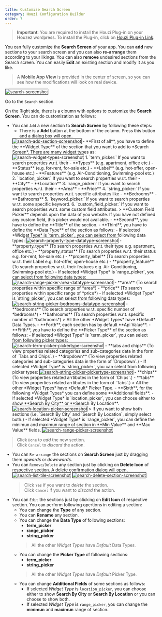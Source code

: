 ```yaml
---
title: Customize Search Screen
category: Houzi Configuration Builder
order: 7
---
```


> **Important**: You are required to install the Houzi Plug-in on your Houzez wordpress. To install the Plug-in, click on [Houzi Plug-in Link](https://github.com/AdilSoomro/houzi-rest-api).

You can fully customize the **Search Screen** of your app. You can **add** new sections to your search screen and you can also **re-arrange** them according to your likings. You can also **remove** undesired sections from the Search screen. You can easily **Edit** an existing section and modify it as you like.

> A **Mobile App View** is provided in the center of screen, so you can see how the modifications will look on real device.  

<img src="https://houzi-docs.booleanbites.com/images/search-screenshot.png" alt="search-screenshot" title="search-screenshot" border= "1px solid"/>

Go to the `Search` section.

On the Right side, there is a cloumn with options to customize the **Search Screen**. You can do customization as follows:
* You can `Add` a new section to **Search Screen** by following these steps:
  - There is a **Add** button at the bottom of the column. Press this button and a dialog box will open.  
  <img src="https://houzi-docs.booleanbites.com/images/search-add-section-screenshot.png" alt="search-add-section-screenshot" title="search-add-section-screenshot" border= "1px solid"/>
  - **First of all**, you have to define the **Widget Type** of the section that you want to add to *Search Screen*. There are many widget types as:  
  <img src="https://houzi-docs.booleanbites.com/images/search-widget-types-screenshot.png" alt="search-widget-types-screenshot" title="search-widget-types-screenshot" border= "1px solid"/>
      1. `term_picker:` If you want to search properties w.r.t. their
         - **Types** (e.g. apartment, office etc.)
         - **Status** (e.g. for-rent, for-sale etc.)
         - **Label** (e.g. hot-offer, open-house etc.)
         - **Features** (e.g. Air-Conditioning, Swimming-pool etc.)
      2. `location_picker:` If you want to search properties w.r.t. their
         - **City**
         - **Location**
      3. `range_picker:` If you want to search properties w.r.t. their
         - **Area**
         - **Price**
      4. `string_picker:` If you want to search properties w.r.t. specific attributes like
         - **Bedrooms**
         - **Bathrooms**
      5. `keyword_picker:` If you want to search properties w.r.t. some specific keyword.
      6. `custom_field_picker:` If you want to search properties w.r.t. some custom field attributes.
    > **Custom Field Picker** depends upon the data of you website. If you have not defined any custom field, this picker would not available.
  - **Second**, you have to define the **Title** of the section.
  - **Third**, you have to define the **Data Type** of the section as follows:
    - If selected *Widget Type* is `term_picker`, you can select from following data types:  
    <img src="https://houzi-docs.booleanbites.com/images/search-property-type-datatype-screenshot.png" alt="search-property-type-datatype-screenshot" title="search-property-type-datatype-screenshot" border= "1px solid"/>
      - **property_type** (To search properties w.r.t. their type e.g. apartment, office etc.)
      - **property_status** (To search properties w.r.t. their status e.g. for-rent, for-sale etc.)
      - **property_label** (To search properties w.r.t. their Label e.g. hot-offer, open-house etc.)
      - **property_feature** (To search properties w.r.t. their features e.g. Air-Conditioning, Swimming-pool etc.)
    - If selected *Widget Type* is `range_picker`, you can select from following data types:  
    <img src="https://houzi-docs.booleanbites.com/images/search-range-picker-area-datatype-screenshot.png" alt="search-range-picker-area-datatype-screenshot" title="search-range-picker-area-datatype-screenshot" border= "1px solid"/>
      - **area** (To search properties within specific range of *area*)
      - **price** (To search properties within specific range of *price*)
    - If selected *Widget Type* is `string_picker`, you can select from following data types:  
    <img src="https://houzi-docs.booleanbites.com/images/search-string-picker-bedrooms-datatype-screenshot.png" alt="search-string-picker-bedrooms-datatype-screenshot" title="search-string-picker-bedrooms-datatype-screenshot" border= "1px solid"/>
      - **bedrooms** (To search properties w.r.t. specific number of *bedrooms*)
      - **bathrooms** (To search properties w.r.t. specific number of *bathrooms*)
        > All the other *Widget Types* have *Default* Data Types. 
  - **Forth**, each section has by default **Api Value**.
  - **Fifth**, you have to define the **Picker Type** of the section as follows:
    - If selected *Widget Type* is `term_picker`, you can select from following picker types:  
    <img src="https://houzi-docs.booleanbites.com/images/search-term-picker-pickertype-screenshot.png" alt="search-term-picker-pickertype-screenshot" title="search-term-picker-pickertype-screenshot" border= "1px solid"/>
      - **tabs and chips** (To view properties related categories and sub-categories data in the form of `Tabs and Chips`.)
      - **dropdown** (To view properties related categories and sub-categories data in the form of `Dropdown`.)
    - If selected *Widget Type* is `string_picker`, you can select from following picker types:  
    <img src="https://houzi-docs.booleanbites.com/images/search-string-picker-pickertype-screenshot.png" alt="search-string-picker-pickertype-screenshot" title="search-string-picker-pickertype-screenshot" border= "1px solid"/>
      - **chips** (To view properties related arrtibutes in the form of `Chips`.)
      - **tabs** (To view properties related arrtibutes in the form of `Tabs`.)
        > All the other *Widget Types* have *Default* Picker Type. 
  - **Sixth**, for the following *Widget Types* you can define some **Additional fields**.
    - If selected *Widget Type* is `location_picker`, you can choose either to show **Search By City** or **Search By Location**.  
    <img src="https://houzi-docs.booleanbites.com/images/search-location-picker-screenshot.png" alt="search-location-picker-screenshot" title="search-location-picker-screenshot" border= "1px solid"/>
        > If you want to show both sections (i.e. `Search By City` and `Search By Location`, simply select both.)
    - If selected *Widget Type* is `range_picker`, you can define the minimun and maximun range of section in **Min Value** and **Max Value** fields.  
    <img src="https://houzi-docs.booleanbites.com/images/search-range-picker-screenshot.png" alt="search-range-picker-screenshot" title="search-range-picker-screenshot" border= "1px solid"/>
> Click `Done` to *add* the new section.  
    Click `Cancel` to *discard* the action.
* You can `Re-arrange` the sections on **Search Screen** just by dragging them *upwards* or *downwards*.
* You can `Remove/Delete` any section just by clicking on **Delete Icon** of respective section. A delete confirmation dialog will open.  
  <img src="https://houzi-docs.booleanbites.com/images/search-list-tile-screenshot.png" alt="search-list-tile-screenshot" title="search-list-tile-screenshot" border= "1px solid"/>
  <img src="https://houzi-docs.booleanbites.com/images/search-delete-section-screenshot.png" alt="search-delete-section-screenshot" title="search-delete-section-screenshot" border= "1px solid"/>
    > Click `Yes` if you want to *delete* the section.  
    Click `Cancel` if you want to *discard* the action.
* You can `Edit` the sections just by clicking on **Edit Icon** of respective section. You can perform following opertions in editing a section:
  - You can change the **Type** of any section.
  - You can **Rename** any section.
  - You can change the **Data Type** of following sections:
    - **term_picker**
    - **range_picker**
    - **string_picker** 
    > All the other *Widget Types* have *Default* Data Types. 
  -  You can change the **Picker Type** of following sections:
     - **term_picker**
     - **string_picker**
     > All the other *Widget Types* have *Default* Picker Type.  
  -  You can change **Additional Fields** of some sections as follows:
     - If selected *Widget Type* is `location_picker`, you can choose either to show **Search By City** or **Search By Location** or you can choose to show both.
     - If selected *Widget Type* is `range_picker`, you can change the **minimun** and **maximun** range of section.